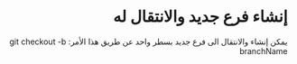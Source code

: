 

<div dir = rtl > 
  
 <h1>  إنشاء فرع جديد والانتقال له </h1> 

<p>
  يمكن إنشاء والانتقال الى فرع جديد بسطر واحد عن طريق هذا الأمر: git checkout -b branchName


</p>
   


   


  </dir >
